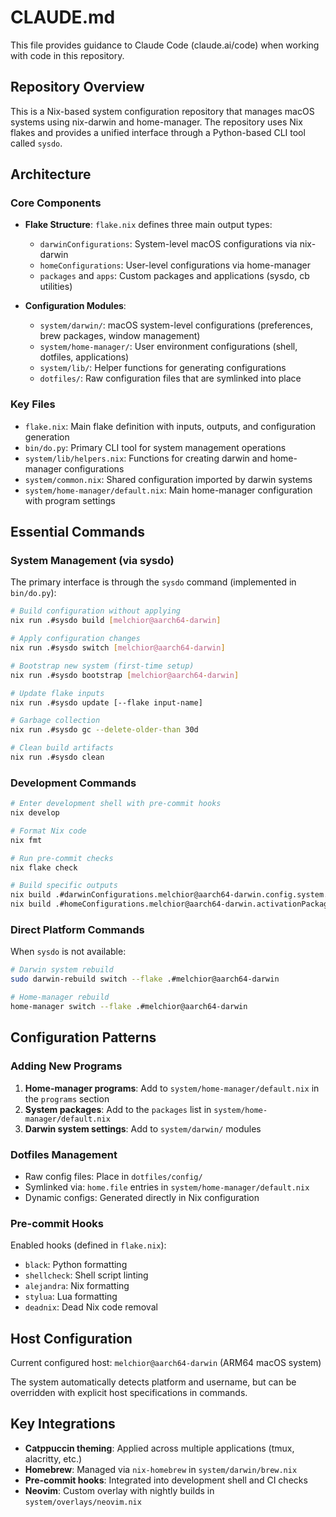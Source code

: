 # CLAUDE.md

This file provides guidance to Claude Code (claude.ai/code) when working with code in this repository.

## Repository Overview

This is a Nix-based system configuration repository that manages macOS systems using nix-darwin and home-manager. The repository uses Nix flakes and provides a unified interface through a Python-based CLI tool called `sysdo`.

## Architecture

### Core Components

- **Flake Structure**: `flake.nix` defines three main output types:
  - `darwinConfigurations`: System-level macOS configurations via nix-darwin
  - `homeConfigurations`: User-level configurations via home-manager  
  - `packages` and `apps`: Custom packages and applications (sysdo, cb utilities)

- **Configuration Modules**:
  - `system/darwin/`: macOS system-level configurations (preferences, brew packages, window management)
  - `system/home-manager/`: User environment configurations (shell, dotfiles, applications)
  - `system/lib/`: Helper functions for generating configurations
  - `dotfiles/`: Raw configuration files that are symlinked into place

### Key Files

- `flake.nix`: Main flake definition with inputs, outputs, and configuration generation
- `bin/do.py`: Primary CLI tool for system management operations  
- `system/lib/helpers.nix`: Functions for creating darwin and home-manager configurations
- `system/common.nix`: Shared configuration imported by darwin systems
- `system/home-manager/default.nix`: Main home-manager configuration with program settings

## Essential Commands

### System Management (via sysdo)

The primary interface is through the `sysdo` command (implemented in `bin/do.py`):

```bash
# Build configuration without applying
nix run .#sysdo build [melchior@aarch64-darwin]

# Apply configuration changes
nix run .#sysdo switch [melchior@aarch64-darwin]

# Bootstrap new system (first-time setup)
nix run .#sysdo bootstrap [melchior@aarch64-darwin]

# Update flake inputs
nix run .#sysdo update [--flake input-name]

# Garbage collection
nix run .#sysdo gc --delete-older-than 30d

# Clean build artifacts
nix run .#sysdo clean
```

### Development Commands

```bash
# Enter development shell with pre-commit hooks
nix develop

# Format Nix code
nix fmt

# Run pre-commit checks
nix flake check

# Build specific outputs
nix build .#darwinConfigurations.melchior@aarch64-darwin.config.system.build.toplevel
nix build .#homeConfigurations.melchior@aarch64-darwin.activationPackage
```

### Direct Platform Commands

When `sysdo` is not available:

```bash
# Darwin system rebuild
sudo darwin-rebuild switch --flake .#melchior@aarch64-darwin

# Home-manager rebuild  
home-manager switch --flake .#melchior@aarch64-darwin
```

## Configuration Patterns

### Adding New Programs

1. **Home-manager programs**: Add to `system/home-manager/default.nix` in the `programs` section
2. **System packages**: Add to the `packages` list in `system/home-manager/default.nix`
3. **Darwin system settings**: Add to `system/darwin/` modules

### Dotfiles Management

- Raw config files: Place in `dotfiles/config/` 
- Symlinked via: `home.file` entries in `system/home-manager/default.nix`
- Dynamic configs: Generated directly in Nix configuration

### Pre-commit Hooks

Enabled hooks (defined in `flake.nix`):
- `black`: Python formatting
- `shellcheck`: Shell script linting  
- `alejandra`: Nix formatting
- `stylua`: Lua formatting
- `deadnix`: Dead Nix code removal

## Host Configuration

Current configured host: `melchior@aarch64-darwin` (ARM64 macOS system)

The system automatically detects platform and username, but can be overridden with explicit host specifications in commands.

## Key Integrations

- **Catppuccin theming**: Applied across multiple applications (tmux, alacritty, etc.)
- **Homebrew**: Managed via `nix-homebrew` in `system/darwin/brew.nix`
- **Pre-commit hooks**: Integrated into development shell and CI checks
- **Neovim**: Custom overlay with nightly builds in `system/overlays/neovim.nix`